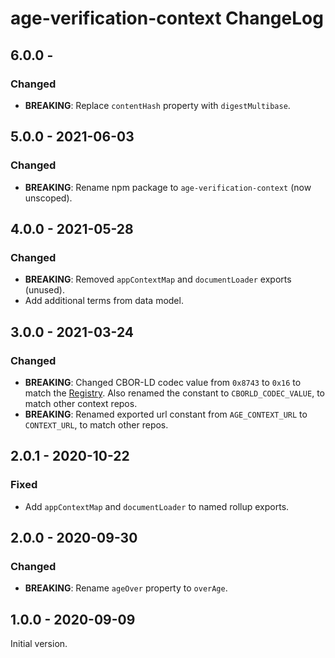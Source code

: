 # age-verification-context ChangeLog

## 6.0.0 -

### Changed
- **BREAKING**: Replace `contentHash` property with `digestMultibase`.

## 5.0.0 - 2021-06-03

### Changed
- **BREAKING**: Rename npm package to `age-verification-context` (now unscoped).

## 4.0.0 - 2021-05-28

### Changed
- **BREAKING**: Removed `appContextMap` and `documentLoader` exports (unused).
- Add additional terms from data model.

## 3.0.0 - 2021-03-24

### Changed
- **BREAKING**: Changed CBOR-LD codec value from `0x8743` to `0x16` to match
  the [Registry](https://digitalbazaar.github.io/cbor-ld-spec/#term-codec-registry). Also renamed
  the constant to `CBORLD_CODEC_VALUE`, to match other context repos.
- **BREAKING**: Renamed exported url constant from `AGE_CONTEXT_URL` to `CONTEXT_URL`, to match
  other repos.

## 2.0.1 - 2020-10-22

### Fixed
- Add `appContextMap` and `documentLoader` to named rollup exports.

## 2.0.0 - 2020-09-30

### Changed
- **BREAKING**: Rename `ageOver` property to `overAge`.

## 1.0.0 - 2020-09-09

Initial version.
